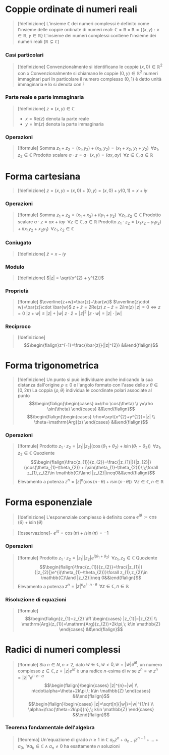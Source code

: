 # Coppie ordinate di numeri reali
> [!definizione]
> L'insieme $\mathbb{C}$ dei numeri complessi è definito come l'insieme delle coppie ordinate di numeri reali: $\mathbb{C}=\mathbb{R}\times \mathbb{R}=\{ (x,y):x \in \mathbb{R},\; y \in \mathbb{R} \}$
> L'insieme dei numeri complessi contiene l'insieme dei numeri reali ($\mathbb{R}\subsetneq \mathbb{C}$)

### Casi particolari
> [!definizione]
> Convenzionalmente si identificano le coppie $(x, 0)\in \mathbb{R}^{2}$ con $x$
> Convenzionalmente si chiamano le coppie $(0,y)\in \mathbb{R}^{2}$ numeri immaginari puri
> In particolare il numero complesso $(0,1)$ è detto unità immaginaria e lo si denota con $i$

### Parte reale e parte immaginaria
> [!definizione]
> $z=(x,y)\in \mathbb{C}$
> - $x=\mathrm{Re}(z)$ denota la parte reale
> - $y=\mathrm{Im}(z)$ denota la parte immaginaria

### Operazioni
> [!formule]
> Somma
> $z_{1}+z_{2}=(x_{1},y_{2})+(x_{2},y_{2})=(x_{1}+x_{2},\;y_{1}+y_{2})\;\;\forall z_{1},z_{2}\in \mathbb{C}$
> Prodotto scalare
> $a\cdot z=a\cdot(x,y)=(ax,ay)\;\;\forall z\in \mathbb{C},a\in \mathbb{R}$

# Forma cartesiana
> [!definizione]
> $z=(x,y)=(x,0)+(0,y)=(x,0)+y(0,1)=x+iy$
<div class="page-break" style="page-break-before: always;"></div>

### Operazioni
> [!formule]
> Somma
> $z_{1}+z_{2}=(x_{1}+x_{2}) + i(y_{1}+y_{2})\;\;\forall z_{1},z_{2}\in \mathbb{C}$
> Prodotto scalare
> $a\cdot z=ax+iay\;\;\forall z\in \mathbb{C},a\in \mathbb{R}$
> Prodotto
> $z_{1}\cdot z_{2}=(x_{1}x_{2}-y_{1}y_{2}) + i(x_{1}y_{2}+x_{2}y_{1})\;\;\forall z_{1},z_{2}\in \mathbb{C}$

### Coniugato
> [!definizione]
> $\bar{z}=x-iy$

### Modulo
> [!definizione]
> $|z| = \sqrt{x^{2} + y^{2}}$

### Proprietà
> [!formule]
> $\overline{z+w}=\bar{z}+\bar{w}$
> $\overline{z\cdot w}=\bar{z}\cdot \bar{w}$
> $z+\bar{z}=2\mathrm{Re}(z)$
> $z-\bar{z}=2i\mathrm{Im}(z)$
> $|z|=0\iff z=0$
> $|z+w|\leq |z|+|w|$
> $z\cdot\bar{z}=|z|^{2}$
> $|z\cdot w|=|z|\cdot |w|$

### Reciproco
> [!definizione]
> $$\begin{flalign}z^{-1}=\frac{\bar{z}}{|z|^{2}} &&\end{flalign}$$
<div class="page-break" style="page-break-before: always;"></div>

# Forma trigonometrica
> [!definizione]
> Un punto si può individuare anche indicando la sua distanza dall'origine $\rho\geq 0$ e l'angolo formato con l'asse delle $x$ $\theta \in[0,2\pi)$
> La coppia $(\rho,\theta)$ individua le coordinate polari associate al punto
> $$\begin{flalign}\begin{cases}
x=\rho \cos(\theta) \\
y=\rho \sin(\theta)
\end{cases} &&\end{flalign}$$
> $$\begin{flalign}\begin{cases}
\rho=\sqrt{x^{2}+y^{2}}=|z| \\
\theta=\mathrm{Arg}(z)
\end{cases} &&\end{flalign}$$

### Operazioni
> [!formule]
> Prodotto
> $z_{1}\cdot z_{2}=|z_{1}||z_{2}|(\cos(\theta_{1}+\theta_{2}) + i\sin(\theta_{1}+\theta_{2}))\;\;\forall z_{1},z_{2}\in \mathbb{C}$
> Quoziente
> $$\begin{flalign}\frac{z_{1}}{z_{2}}=\frac{|z_{1}|}{|z_{2}|}(\cos(\theta_{1}-\theta_{2}) + i\sin(\theta_{1}-\theta_{2}))\;\;\forall z_{1},z_{2}\in \mathbb{C}\land |z_{2}|\neq0&&\end{flalign}$$
> Elevamento a potenza
> $z^{n}=|z|^{n}(\cos(n\cdot\theta) + i\sin(n\cdot\theta))\;\;\forall z\in \mathbb{C},n\in \mathbb{R}$

# Forma esponenziale
> [!definizione]
> L'esponenziale complesso è definito come $e^{i\theta}:=\cos(\theta)+i\sin(\theta)$

> [!osservazione]-
> $e^{i\pi}=\cos(\pi)+i\sin(\pi)=-1$
<div class="page-break" style="page-break-before: always;"></div>

### Operazioni
> [!formule]
> Prodotto
> $z_{1}\cdot z_{2}=|z_{1}||z_{2}|e^{i(\theta_{1}+\theta_{2})}\;\;\forall z_{1},z_{2}\in \mathbb{C}$
> Quoziente
> $$\begin{flalign}\frac{z_{1}}{z_{2}}=\frac{|z_{1}|}{|z_{2}|}e^{i(\theta_{1}-\theta_{2})}\forall z_{1},z_{2}\in \mathbb{C}\land |z_{2}|\neq 0&&\end{flalign}$$
> Elevamento a potenza
> $z^{n}=|z|^{n}e^{i\cdot n\cdot\theta}\;\;\forall z\in \mathbb{C},n\in \mathbb{R}$

### Risoluzione di equazioni
> [!formule]
> $$\begin{flalign}z_{1}=z_{2} \iff \begin{cases}
|z_{1}|=|z_{2}| \\
\mathrm{Arg}(z_{1})=\mathrm{Arg}(z_{2})+2k\pi,\; k\in \mathbb{Z}
\end{cases} &&\end{flalign}$$

# Radici di numeri complessi
> [!formule]
> Sia $n\in N, n>2$, dato $w\in \mathbb{C},w\neq0, w=|w|e^{i\theta}$, un numero complesso $z\in \mathbb{C}, z=|z|e^{i\alpha}$ è una radice $n$-esima di $w$ se $z^{n}=w$
> $z^{n}=|z|^{n}e^{i\cdot n\cdot\alpha}$
> $$\begin{flalign}\begin{cases}
|z|^{n}=|w| \\
n\cdot\alpha=\theta+2k\pi,\; k\in \mathbb{Z}
\end{cases} &&\end{flalign}$$
> $$\begin{flalign}\begin{cases}
|z|=\sqrt[n]{|w|}=|w|^{1/n} \\
\alpha=\frac{\theta+2k\pi}{n},\; k\in \mathbb{Z}
\end{cases} &&\end{flalign}$$

### Teorema fondamentale dell'algebra
> [!teorema]
> Un'equazione di grado $n\geq1$ in $\mathbb{C}$
> $a_{n}z^{n}+a_{n-1}z^{n-1}+{\dots}+a_{0},\;\;\forall a_{k}\in \mathbb{C}\land a_{n}\neq0$
ha esattamente $n$ soluzioni
